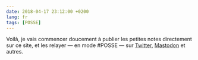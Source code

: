 ```yaml
---
date: 2018-04-17 23:12:00 +0200
lang: fr
tags: [POSSE]
---
```


Voilà, je vais commencer doucement à publier les petites notes directement sur ce site, et les relayer — en mode #POSSE — sur [Twitter](https://twitter.com/nhoizey), [Mastodon](https://cafe.des-blogueurs.org/@nhoizey) et autres.
